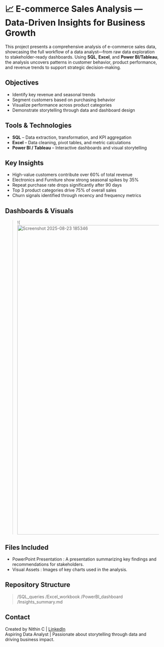 # 📈 E-commerce Sales Analysis — Data-Driven Insights for Business Growth

This project presents a comprehensive analysis of e-commerce sales data, showcasing the full workflow of a data analyst—from raw data exploration to stakeholder-ready dashboards. Using **SQL**, **Excel**, and **Power BI/Tableau**, the analysis uncovers patterns in customer behavior, product performance, and revenue trends to support strategic decision-making.


## Objectives

- Identify key revenue and seasonal trends  
- Segment customers based on purchasing behavior  
- Visualize performance across product categories   
- Demonstrate storytelling through data and dashboard design


## Tools & Technologies

- **SQL** – Data extraction, transformation, and KPI aggregation  
- **Excel** – Data cleaning, pivot tables, and metric calculations  
- **Power BI / Tableau** – Interactive dashboards and visual storytelling  


##  Key Insights

- High-value customers contribute over 60% of total revenue  
- Electronics and Furniture show strong seasonal spikes by 35% 
- Repeat purchase rate drops significantly after 90 days  
- Top 3 product categories drive 75% of overall sales  
- Churn signals identified through recency and frequency metrics


##  Dashboards & Visuals

> !(<img width="1919" height="1013" alt="Screenshot 2025-08-23 185346" src="https://github.com/user-attachments/assets/49fb909d-4ae2-4715-acab-3c1d4f20b1af" />



##  Files Included

- PowerPoint Presentation : A presentation summarizing key findings and recommendations for stakeholders.
- Visual Assets : Images of key charts used in the analysis.

##  Repository Structure

> /SQL_queries
> /Excel_workbook
> /PowerBI_dashboard
> /Insights_summary.md


##  Contact

Created by Nithin C | [LinkedIn](https://www.linkedin.com/in/nithin737)  
Aspiring Data Analyst | Passionate about storytelling through data and driving business impact.

